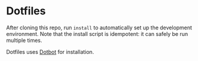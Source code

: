# Dotfiles
After cloning this repo, run `install` to automatically set up the development
environment. Note that the install script is idempotent: it can safely be run
multiple times.

Dotfiles uses [Dotbot](https://github.com/anishathalye/dotbot) for installation.
